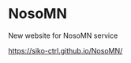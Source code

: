 # NosoMN
New website for NosoMN service

https://siko-ctrl.github.io/NosoMN/
                                                         
